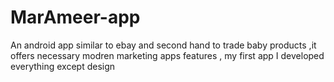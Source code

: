 # MarAmeer-app
An android app similar to ebay and second hand to trade baby products
,it offers necessary modren marketing apps features
, my first app
I developed everything except design
